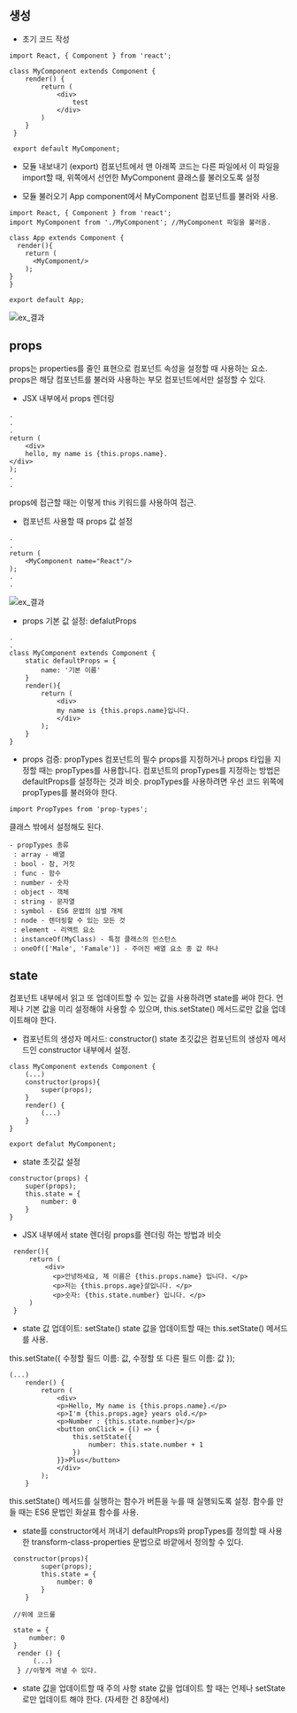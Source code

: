 ## 생성 

- 초기 코드 작성 
```JS
import React, { Component } from 'react';

class MyComponent extends Component {
    render() {
        return (
            <div>
                test
            </div>
        )
    }
 }

 export default MyComponent;
 ```




 - 모듈 내보내기 (export)
 컴포넌트에서 맨 아래쪽 코드는 다른 파일에서 이 파일을 import할 때, 위쪽에서 선언한 MyComponent 클래스를 불러오도록 설정 




 - 모듈 불러오기 
  App component에서 MyComponent 컴포넌트를 불러와 사용. 


```JS
import React, { Component } from 'react';
import MyComponent from './MyComponent'; //MyComponent 파일을 불러옴.

class App extends Component {
  render(){
    return (
      <MyComponent/>
    );
}
}

export default App;
```

![ex_결과](./스크린샷.png)









## props
 props는 properties를 줄인 표현으로 컴포넌트 속성을 설정할 때 사용하는 요소. props은 해당 컴포넌트를 불러와 사용하는 부모 컴포넌트에서만 설정할 수 있다. 





- JSX 내부에서 props 렌더링 
```JS
.
.
.
return (
    <div>
    hello, my name is {this.props.name}.
</div>
);
.
.
```
props에 접근할 때는 이렇게 this 키워드를 사용하여 접근. 







- 컴포넌트 사용할 때 props 값 설정
```JS
.
.
return (
    <MyComponent name="React"/>
);
.
.
```

![ex_결과](./스크린샷2.png)






- props 기본 값 설정: defalutProps 

```JS
.
.
class MyComponent extends Component {
    static defaultProps = {
        name: '기본 이름'
    }
    render(){
        return (
            <div>
            my name is {this.props.name}입니다. 
            </div>
        );
    }
}
```




- props 검증: propTypes 
 컴포넌트의 필수 props를 지정하거나 props 타입을 지정할 때는 propTypes를 사용합니다. 컴포넌트의 propTypes를 지정하는 방법은 defaultProps를 설정하는 것과 비슷. propTypes를 사용하려면 우선 코드 위쪽에 propTypes를 불러와야 한다. 

 ```JS
 import PropTypes from 'prop-types';
 ```

 클래스 밖에서 설정해도 된다. 
    

    - propTypes 종류 
     : array - 배열
     : bool - 참, 거짓
     : func - 함수 
     : number - 숫자 
     : object - 객체 
     : string - 문자열 
     : symbol - ES6 문법의 심벌 개체 
     : node - 렌더링할 수 있는 모든 것 
     : element - 리액트 요소 
     : instanceOf(MyClass) - 특정 클래스의 인스턴스 
     : oneOf(['Male', 'Famale')] - 주어진 배열 요소 중 값 하나 







## state 

 컴포넌트 내부에서 읽고 또 업데이트할 수 있는 값을 사용하려면 state를 써야 한다. 언제나 기본 값을 미리 설정해야 사용할 수 있으며, this.setState() 메서드로만 값을 업데이트해야 한다.




 - 컴포넌트의 생성자 메서드: constructor()
  state 초깃값은 컴포넌트의 생성자 메서드인 constructor 내부에서 설정. 
  ```JS
  class MyComponent extends Component {
      (...)
      constructor(props){
          super(props);
      }
      render() {
          (...)
      }
  }

  export defalut MyComponent;
  ``` 



- state 초깃값 설정

```JS
constructor(props) {
    super(props);
    this.state = {
        number: 0
    }
}
```




- JSX 내부에서 state 렌더링
 props를 렌더링 하는 방법과 비슷 
 ```JS
  render(){
      return (
          <div>
            <p>안녕하세요, 제 이름은 {this.props.name} 입니다. </p>
            <p>저는 {this.props.age}살입니다. </p>
            <p>숫자: {this.state.number} 입니다. </p>
      )
  }
 ```





 - state 값 업데이트: setState()
 state 값을 업데이트할 때는 this.setState() 메서드를 사용. 

 this.setState({
     수정할 필드 이름: 값, 
     수정할 또 다른 필드 이름: 값
 });


```JS
(...)
    render() {
        return (
            <div>
            <p>Hello, My name is {this.props.name}.</p>
            <p>I'm {this.props.age} years old.</p>
            <p>Number : {this.state.number}</p>
            <button onClick = {() => {
                this.setState({
                    number: this.state.number + 1
                })
            }}>Plus</button>
            </div>
        );
    }
```

this.setState() 메서드를 실행하는 함수가 버튼을 누를 때 실행되도록 설정. 함수를 만들 때는 ES6 문법인 화살표 함수를 사용. 







- state를 constructor에서 꺼내기 
defaultProps와 propTypes를 정의할 때 사용한 transform-class-properties 문법으로 바깥에서 정의할 수 있다. 


```JS
 constructor(props){
        super(props); 
        this.state = {
            number: 0
        }
    }
 
 //위에 코드를 

 state = {
     number: 0
 }
  render () {
      (...)
  } //이렇게 꺼낼 수 있다. 

```



- state 값을 업데이트할 때 주의 사항 
 state 값을 업데이트 할 때는 언제나 setState로만 업데이트 해야 한다. (자세한 건 8장에서)

 
